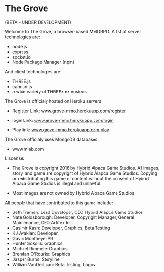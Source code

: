 # The Grove

(BETA - UNDER DEVELOPMENT)

Welcome to The Grove, a browser-based MMORPG.
A list of server technologies are:

- node.js
- express
- socket.io
- Node Package Manager (npm)

And client technologies are:

- THREE.js
- cannon.js
- a wide variety of THREEx extensions

The Grove is officialy hosted on Heroku servers

- Register Link: www.grove-mmo.herokuapp.com/register

- login Link: www.grove-mmo.herokuapp.com/login

- Play link: www.grove-mmo.herokuapp.com.play


The Grove officialy uses MongoDB databases

- www.mlab.com

Liscense:


- The Grove is copyright 2016 by Hybrid Alpaca Game Studios. All images, story, and game are copyright of Hybrid Alapca Game Studios.
Copying or redistributing this game or content without the consent of Hybrid Alpaca Game Studios is illegal and unlawful.

 -  Most Images are not owned by Hybrid Alpaca Game Studios.
 

All people that have contributed to this game include:

- Seth Traman:              Lead Developer, CEO Hybrid Alapca Game Studios
- Nate Goldsborough:        Developer, Copyright Manager, General Maintenance, CEO Artifex Inc.
- Casimir Kash:             Developer, Graphics, Beta Testing
- KJ Avakian:               Developer
- Gavin Montheye:           PR
- Hunter Sokolis:           Graphics
- Michael Rimmele:          Graphics
- Brendan O'Rourke:         Graphics
- Jasper Burns:             Storyline
- William VanDerLaan:       Beta Testing, Logos
